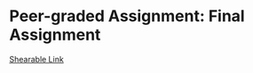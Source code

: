 # Peer-graded Assignment: Final Assignment  
[Shearable Link](https://www.coursera.org/learn/what-is-datascience/peer/dgsjq/final-assignment/review/A_CXg0_CEeqNawqp1-511Q)  




